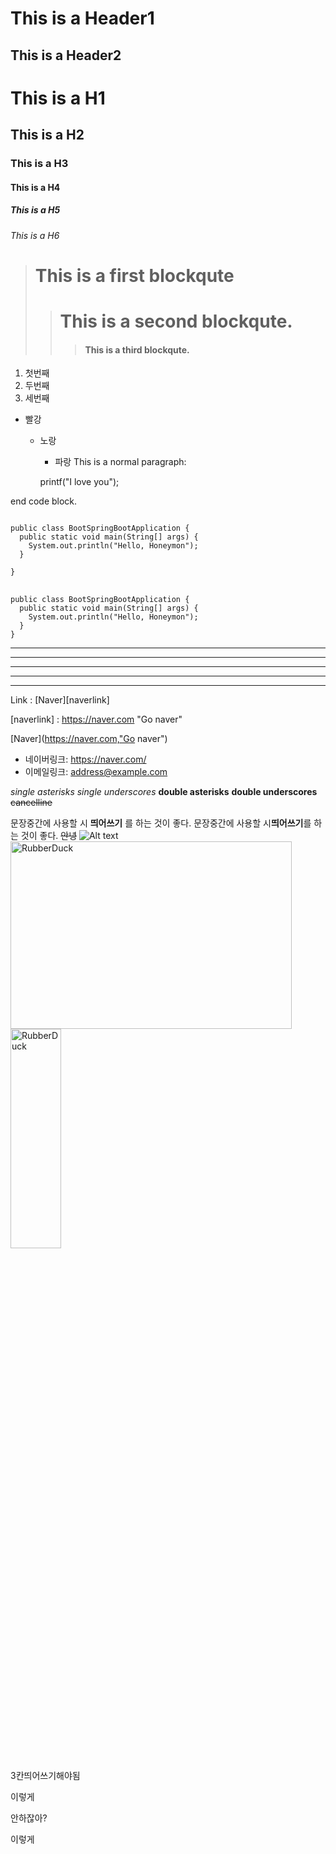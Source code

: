 This is a Header1
=================
This is a Header2
-----------------
# This is a H1
## This is a H2
### This is a H3
#### This is a H4
##### This is a H5
###### This is a H6
> # This is a first blockqute
>	> # This is a second blockqute.
>	>	> #### This is a third blockqute.
1. 첫번째
2. 두번째
3. 세번째
* 빨강
  + 노랑
    - 파랑
This is a normal paragraph:

    printf("I love you");
    
end code block.

<pre>
<code>
public class BootSpringBootApplication {
  public static void main(String[] args) {
    System.out.println("Hello, Honeymon");
  }

}
</code>
</pre>

```
public class BootSpringBootApplication {
  public static void main(String[] args) {
    System.out.println("Hello, Honeymon");
  }
}
```

* * *

***

*****

- - -

---------------------------------------

Link : [Naver][naverlink]

[naverlink] : https://naver.com "Go naver"

[Naver](https://naver.com,"Go naver")

* 네이버링크: <https://naver.com/>
* 이메일링크: <address@example.com>

*single asterisks*
_single underscores_
**double asterisks**
__double underscores__
~~cancelline~~

문장중간에 사용할 시 **띄어쓰기** 를 하는 것이 좋다.
문장중간에 사용할 시**띄어쓰기**를 하는 것이 좋다.
~~안녕~~
![Alt text](/path/to/img.jpg "Optional title")
<img src="/path/to/img.jpg" width="450px" height="300px" title="px(픽셀) 크기 설정" alt="RubberDuck"></img><br/>
<img src="/path/to/img.jpg" width="40%" height="30%" title="px(픽셀) 크기 설정" alt="RubberDuck"></img>

3칸띄어쓰기해야됨


이렇게

안하잖아?

이렇게



